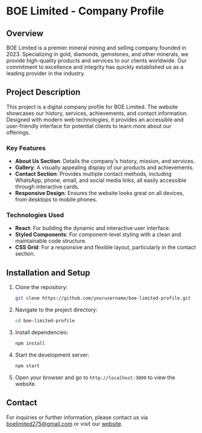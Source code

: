 # BOE Limited - Company Profile

## Overview

BOE Limited is a premier mineral mining and selling company founded in 2023. Specializing in gold, diamonds, gemstones, and other minerals, we provide high-quality products and services to our clients worldwide. Our commitment to excellence and integrity has quickly established us as a leading provider in the industry.

## Project Description

This project is a digital company profile for BOE Limited. The website showcases our history, services, achievements, and contact information. Designed with modern web technologies, it provides an accessible and user-friendly interface for potential clients to learn more about our offerings.

### Key Features

- **About Us Section**: Details the company's history, mission, and services.
- **Gallery**: A visually appealing display of our products and achievements.
- **Contact Section**: Provides multiple contact methods, including WhatsApp, phone, email, and social media links, all easily accessible through interactive cards.
- **Responsive Design**: Ensures the website looks great on all devices, from desktops to mobile phones.

### Technologies Used

- **React**: For building the dynamic and interactive user interface.
- **Styled Components**: For component-level styling with a clean and maintainable code structure.
- **CSS Grid**: For a responsive and flexible layout, particularly in the contact section.

## Installation and Setup

1. Clone the repository:
   ```bash
   git clone https://github.com/yourusername/boe-limited-profile.git
   ```
2. Navigate to the project directory:
   ```bash
   cd boe-limited-profile
   ```
3. Install dependencies:
   ```bash
   npm install
   ```
4. Start the development server:
   ```bash
   npm start
   ```
5. Open your browser and go to `http://localhost:3000` to view the website.

## Contact

For inquiries or further information, please contact us via [boelimited275@gmail.com](mailto:boelimited275@gmail.com) or visit our [website](https://www.boelimited.co.ke).

